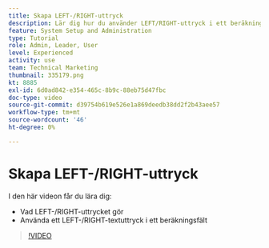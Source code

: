 ```yaml
---
title: Skapa LEFT-/RIGHT-uttryck
description: Lär dig hur du använder LEFT/RIGHT-uttryck i ett beräkningsfält i Adobe [!DNL Workfront].
feature: System Setup and Administration
type: Tutorial
role: Admin, Leader, User
level: Experienced
activity: use
team: Technical Marketing
thumbnail: 335179.png
kt: 8885
exl-id: 6d0ad842-e354-465c-8b9c-88eb75d47fbc
doc-type: video
source-git-commit: d39754b619e526e1a869deedb38dd2f2b43aee57
workflow-type: tm+mt
source-wordcount: '46'
ht-degree: 0%

---
```


# Skapa LEFT-/RIGHT-uttryck

I den här videon får du lära dig:

* Vad LEFT-/RIGHT-uttrycket gör
* Använda ett LEFT-/RIGHT-textuttryck i ett beräkningsfält

>[!VIDEO](https://video.tv.adobe.com/v/335179/?quality=12)
